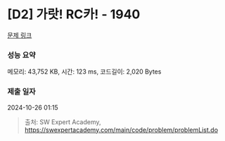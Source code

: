 # [D2] 가랏! RC카! - 1940 

[문제 링크](https://swexpertacademy.com/main/code/problem/problemDetail.do?contestProbId=AV5PjMgaALgDFAUq) 

### 성능 요약

메모리: 43,752 KB, 시간: 123 ms, 코드길이: 2,020 Bytes

### 제출 일자

2024-10-26 01:15



> 출처: SW Expert Academy, https://swexpertacademy.com/main/code/problem/problemList.do